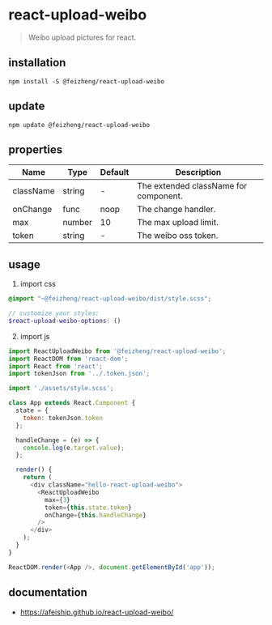# react-upload-weibo
> Weibo upload pictures for react.

## installation
```shell
npm install -S @feizheng/react-upload-weibo
```

## update
```shell
npm update @feizheng/react-upload-weibo
```

## properties
| Name      | Type   | Default | Description                           |
| --------- | ------ | ------- | ------------------------------------- |
| className | string | -       | The extended className for component. |
| onChange  | func   | noop    | The change handler.                   |
| max       | number | 10      | The max upload limit.                 |
| token     | string | -       | The weibo oss token.                  |


## usage
1. import css
  ```scss
  @import "~@feizheng/react-upload-weibo/dist/style.scss";

  // customize your styles:
  $react-upload-weibo-options: ()
  ```
2. import js
  ```js
  import ReactUploadWeibo from '@feizheng/react-upload-weibo';
  import ReactDOM from 'react-dom';
  import React from 'react';
  import tokenJson from '../.token.json';

  import './assets/style.scss';

  class App extends React.Component {
    state = {
      token: tokenJson.token
    };

    handleChange = (e) => {
      console.log(e.target.value);
    };

    render() {
      return (
        <div className="hello-react-upload-weibo">
          <ReactUploadWeibo
            max={3}
            token={this.state.token}
            onChange={this.handleChange}
          />
        </div>
      );
    }
  }

  ReactDOM.render(<App />, document.getElementById('app'));

  ```

## documentation
- https://afeiship.github.io/react-upload-weibo/
